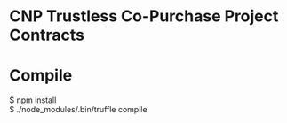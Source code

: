 # CNP Trustless Co-Purchase Project Contracts

# Compile
$ npm install  
$ ./node_modules/.bin/truffle compile  

